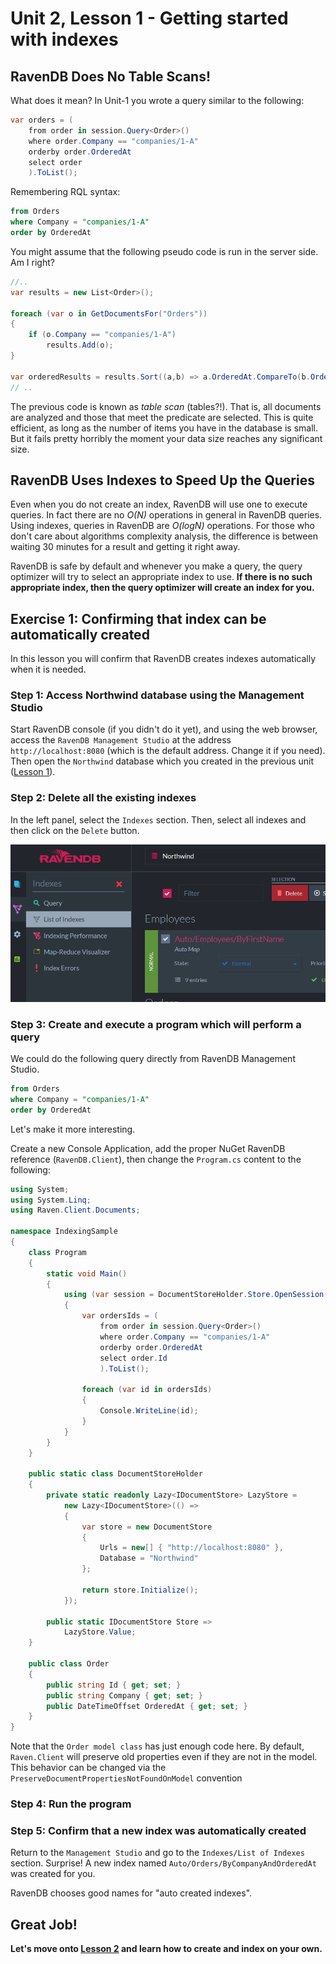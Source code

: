 # Unit 2, Lesson 1 - Getting started with indexes

## RavenDB Does No Table Scans!

What does it mean? In Unit-1 you wrote a query similar to the following:

````csharp
var orders = (
    from order in session.Query<Order>()
    where order.Company == "companies/1-A"
    orderby order.OrderedAt
    select order
    ).ToList();
````

Remembering RQL syntax:

```sql
from Orders
where Company = "companies/1-A"
order by OrderedAt
```

You might assume that the following pseudo code is run in the server side. Am I right?

````csharp
//..
var results = new List<Order>();

foreach (var o in GetDocumentsFor("Orders"))
{
    if (o.Company == "companies/1-A")
        results.Add(o);
}

var orderedResults = results.Sort((a,b) => a.OrderedAt.CompareTo(b.OrderedAt));
// ..
````

The previous code is known as *table scan* (tables?!). That is, all documents are analyzed
and those that meet the predicate are selected. This is quite efficient, as long as the
number of items you have in the database is small. But it fails pretty horribly
the moment your data size reaches any significant size.

## RavenDB Uses Indexes to Speed Up the Queries

Even when you do not create an index, RavenDB will use one to execute queries.
In fact there are no *O(N)* operations in general in RavenDB queries. Using indexes,
queries in RavenDB are *O(logN)* operations. For those who don't care about
algorithms complexity analysis, the difference is between waiting 30 minutes for a result
and getting it right away.

RavenDB is safe by default and whenever you make a query, the query optimizer will try
to select an appropriate index to use. **If there is no such appropriate index, then
the query optimizer will create an index for you.**

## Exercise 1: Confirming that index can be automatically created
In this lesson you will confirm that RavenDB creates indexes automatically when it
is needed.

### Step 1: Access Northwind database using the Management Studio

Start RavenDB console (if you didn't do it yet), and using the web browser, access the
`RavenDB Management Studio` at the address `http://localhost:8080` (which is the
default address. Change it if you need). Then open the `Northwind` database which you
created in the previous unit ([Lesson 1](../../unit1/lesson1/README.md)).

### Step 2: Delete all the existing indexes
In the left panel, select the `Indexes` section. Then, select all indexes and then click 
on the `Delete` button.

![delete all indexes](media/a5s6d678fdsfdfsf8768s7fsdf786876a.png)

### Step 3: Create and execute a program which will perform a query

We could do the following query directly from RavenDB Management Studio. 

```sql
from Orders
where Company = "companies/1-A"
order by OrderedAt
```

Let's make it more interesting.

Create a new Console Application, add the proper NuGet RavenDB reference (`RavenDB.Client`), then change the `Program.cs` content to the following:

````csharp
using System;
using System.Linq;
using Raven.Client.Documents;

namespace IndexingSample
{
    class Program
    {
        static void Main()
        {
            using (var session = DocumentStoreHolder.Store.OpenSession())
            {
                var ordersIds = (
                    from order in session.Query<Order>()
                    where order.Company == "companies/1-A"
                    orderby order.OrderedAt
                    select order.Id
                    ).ToList();

                foreach (var id in ordersIds)
                {
                    Console.WriteLine(id);
                }
            }
        }
    }

    public static class DocumentStoreHolder
    {
        private static readonly Lazy<IDocumentStore> LazyStore =
            new Lazy<IDocumentStore>(() =>
            {
                var store = new DocumentStore
                {
                    Urls = new[] { "http://localhost:8080" },
                    Database = "Northwind"
                };

                return store.Initialize();
            });

        public static IDocumentStore Store =>
            LazyStore.Value;
    }

    public class Order
    {
        public string Id { get; set; }
        public string Company { get; set; }
        public DateTimeOffset OrderedAt { get; set; }
    }
}
````
Note that the `Order model class` has just enough code here. By default, `Raven.Client` will preserve old properties even if they are not in the model. 
This behavior can be changed via the `PreserveDocumentPropertiesNotFoundOnModel` convention

### Step 4: Run the program

### Step 5: Confirm that a new index was automatically created

Return to the `Management Studio` and go to the `Indexes/List of Indexes` section. Surprise! A new
index named `Auto/Orders/ByCompanyAndOrderedAt` was created for you.

RavenDB chooses good names for "auto created indexes".

## Great Job!

**Let's move onto [Lesson 2](../lesson2/README.md) and learn how to create and index on your own.**

